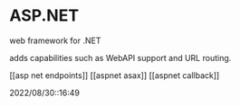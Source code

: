 # ASP.NET
web framework for .NET

adds capabilities such as WebAPI support and URL routing.

[[asp net endpoints]]
[[aspnet asax]]
[[aspnet callback]]



2022/08/30::16:49
